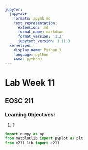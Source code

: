 ```yaml
---
jupyter:
  jupytext:
    formats: ipynb,md
    text_representation:
      extension: .md
      format_name: markdown
      format_version: '1.3'
      jupytext_version: 1.11.3
  kernelspec:
    display_name: Python 3
    language: python
    name: python3
---
```


# Lab Week 11

## EOSC 211

### Learning Objectives:

1. ?

```python
import numpy as np
from matplotlib import pyplot as plt
from e211_lib import e211
```

```python

```
